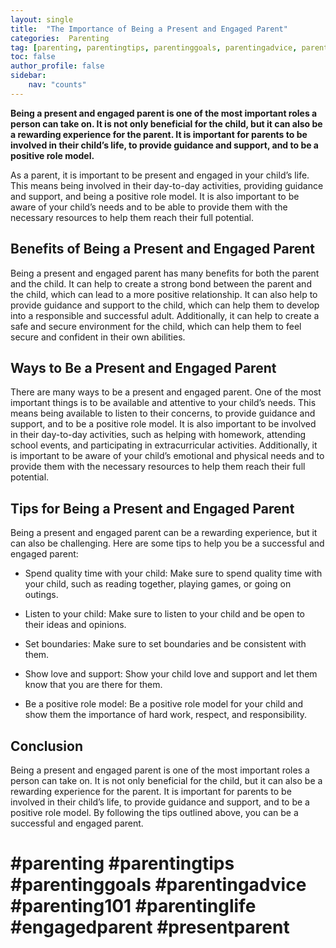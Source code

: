 ```yaml
---
layout: single
title:  "The Importance of Being a Present and Engaged Parent"
categories:  Parenting
tag: [parenting, parentingtips, parentinggoals, parentingadvice, parenting101, parentinglife, engagedparent, presentparent, ]
toc: false
author_profile: false
sidebar:
    nav: "counts"
---
```

    
**Being a present and engaged parent is one of the most important roles a person can take on. It is not only beneficial for the child, but it can also be a rewarding experience for the parent. It is important for parents to be involved in their child’s life, to provide guidance and support, and to be a positive role model.**

As a parent, it is important to be present and engaged in your child’s life. This means being involved in their day-to-day activities, providing guidance and support, and being a positive role model. It is also important to be aware of your child’s needs and to be able to provide them with the necessary resources to help them reach their full potential.

## Benefits of Being a Present and Engaged Parent

Being a present and engaged parent has many benefits for both the parent and the child. It can help to create a strong bond between the parent and the child, which can lead to a more positive relationship. It can also help to provide guidance and support to the child, which can help them to develop into a responsible and successful adult. Additionally, it can help to create a safe and secure environment for the child, which can help them to feel secure and confident in their own abilities.

## Ways to Be a Present and Engaged Parent

There are many ways to be a present and engaged parent. One of the most important things is to be available and attentive to your child’s needs. This means being available to listen to their concerns, to provide guidance and support, and to be a positive role model. It is also important to be involved in their day-to-day activities, such as helping with homework, attending school events, and participating in extracurricular activities. Additionally, it is important to be aware of your child’s emotional and physical needs and to provide them with the necessary resources to help them reach their full potential.

## Tips for Being a Present and Engaged Parent

Being a present and engaged parent can be a rewarding experience, but it can also be challenging. Here are some tips to help you be a successful and engaged parent:

- Spend quality time with your child: Make sure to spend quality time with your child, such as reading together, playing games, or going on outings.

- Listen to your child: Make sure to listen to your child and be open to their ideas and opinions.

- Set boundaries: Make sure to set boundaries and be consistent with them.

- Show love and support: Show your child love and support and let them know that you are there for them.

- Be a positive role model: Be a positive role model for your child and show them the importance of hard work, respect, and responsibility.

## Conclusion

Being a present and engaged parent is one of the most important roles a person can take on. It is not only beneficial for the child, but it can also be a rewarding experience for the parent. It is important for parents to be involved in their child’s life, to provide guidance and support, and to be a positive role model. By following the tips outlined above, you can be a successful and engaged parent. 

# #parenting #parentingtips #parentinggoals #parentingadvice #parenting101 #parentinglife #engagedparent #presentparent